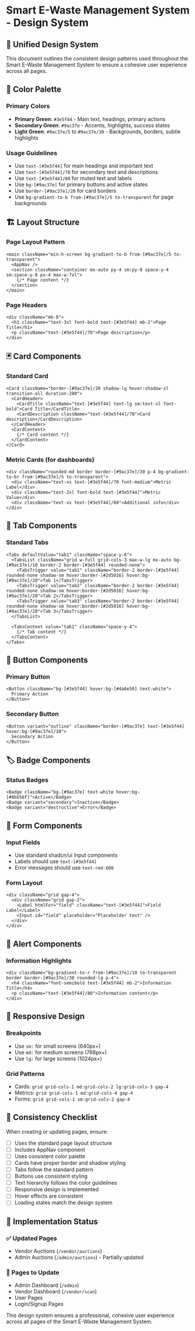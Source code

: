 # Smart E-Waste Management System - Design System

## 🎨 Unified Design System

This document outlines the consistent design patterns used throughout the Smart E-Waste Management System to ensure a cohesive user experience across all pages.

## 🌈 Color Palette

### Primary Colors
- **Primary Green**: `#3e5f44` - Main text, headings, primary actions
- **Secondary Green**: `#9ac37e` - Accents, highlights, success states
- **Light Green**: `#9ac37e/5` to `#9ac37e/30` - Backgrounds, borders, subtle highlights

### Usage Guidelines
- Use `text-[#3e5f44]` for main headings and important text
- Use `text-[#3e5f44]/70` for secondary text and descriptions
- Use `text-[#3e5f44]/60` for muted text and labels
- Use `bg-[#9ac37e]` for primary buttons and active states
- Use `border-[#9ac37e]/20` for card borders
- Use `bg-gradient-to-b from-[#9ac37e]/5 to-transparent` for page backgrounds

## 🏗️ Layout Structure

### Page Layout Pattern
```tsx
<main className="min-h-screen bg-gradient-to-b from-[#9ac37e]/5 to-transparent">
  <AppNav />
  <section className="container mx-auto py-4 sm:py-8 space-y-4 sm:space-y-8 px-4 max-w-7xl">
    {/* Page content */}
  </section>
</main>
```

### Page Headers
```tsx
<div className="mb-8">
  <h1 className="text-3xl font-bold text-[#3e5f44] mb-2">Page Title</h1>
  <p className="text-[#3e5f44]/70">Page description</p>
</div>
```

## 🃏 Card Components

### Standard Card
```tsx
<Card className="border-[#9ac37e]/20 shadow-lg hover:shadow-xl transition-all duration-200">
  <CardHeader>
    <CardTitle className="text-[#3e5f44] text-lg sm:text-xl font-bold">Card Title</CardTitle>
    <CardDescription className="text-[#3e5f44]/70">Card description</CardDescription>
  </CardHeader>
  <CardContent>
    {/* Card content */}
  </CardContent>
</Card>
```

### Metric Cards (for dashboards)
```tsx
<div className="rounded-md border border-[#9ac37e]/30 p-4 bg-gradient-to-br from-[#9ac37e]/5 to-transparent">
  <div className="text-xs text-[#3e5f44]/70 font-medium">Metric Label</div>
  <div className="text-2xl font-bold text-[#3e5f44]">Metric Value</div>
  <div className="text-xs text-[#3e5f44]/60">Additional info</div>
</div>
```

## 📑 Tab Components

### Standard Tabs
```tsx
<Tabs defaultValue="tab1" className="space-y-6">
  <TabsList className="grid w-full grid-cols-3 max-w-lg mx-auto bg-[#9ac37e]/10 border-2 border-[#3e5f44] rounded-none">
    <TabsTrigger value="tab1" className="border-2 border-[#3e5f44] rounded-none shadow-sm hover:border-[#2d5016] hover:bg-[#9ac37e]/20">Tab 1</TabsTrigger>
    <TabsTrigger value="tab2" className="border-2 border-[#3e5f44] rounded-none shadow-sm hover:border-[#2d5016] hover:bg-[#9ac37e]/20">Tab 2</TabsTrigger>
    <TabsTrigger value="tab3" className="border-2 border-[#3e5f44] rounded-none shadow-sm hover:border-[#2d5016] hover:bg-[#9ac37e]/20">Tab 3</TabsTrigger>
  </TabsList>
  
  <TabsContent value="tab1" className="space-y-4">
    {/* Tab content */}
  </TabsContent>
</Tabs>
```

## 🔘 Button Components

### Primary Button
```tsx
<Button className="bg-[#3e5f44] hover:bg-[#4a6e50] text-white">
  Primary Action
</Button>
```

### Secondary Button
```tsx
<Button variant="outline" className="border-[#9ac37e] text-[#3e5f44] hover:bg-[#9ac37e]/10">
  Secondary Action
</Button>
```

## 🏷️ Badge Components

### Status Badges
```tsx
<Badge className="bg-[#9ac37e] text-white hover:bg-[#8bb56f]">Active</Badge>
<Badge variant="secondary">Inactive</Badge>
<Badge variant="destructive">Error</Badge>
```

## 📝 Form Components

### Input Fields
- Use standard shadcn/ui Input components
- Labels should use `text-[#3e5f44]`
- Error messages should use `text-red-600`

### Form Layout
```tsx
<div className="grid gap-4">
  <div className="grid gap-2">
    <Label htmlFor="field" className="text-[#3e5f44]">Field Label</Label>
    <Input id="field" placeholder="Placeholder text" />
  </div>
</div>
```

## 🚨 Alert Components

### Information Highlights
```tsx
<div className="bg-gradient-to-r from-[#9ac37e]/10 to-transparent border border-[#9ac37e]/30 rounded-lg p-4">
  <h4 className="font-semibold text-[#3e5f44] mb-2">Information Title</h4>
  <p className="text-[#3e5f44]/80">Information content</p>
</div>
```

## 📱 Responsive Design

### Breakpoints
- Use `sm:` for small screens (640px+)
- Use `md:` for medium screens (768px+)
- Use `lg:` for large screens (1024px+)

### Grid Patterns
- Cards: `grid grid-cols-1 md:grid-cols-2 lg:grid-cols-3 gap-4`
- Metrics: `grid grid-cols-1 md:grid-cols-4 gap-4`
- Forms: `grid grid-cols-1 sm:grid-cols-2 gap-4`

## 🎯 Consistency Checklist

When creating or updating pages, ensure:

- [ ] Uses the standard page layout structure
- [ ] Includes AppNav component
- [ ] Uses consistent color palette
- [ ] Cards have proper border and shadow styling
- [ ] Tabs follow the standard pattern
- [ ] Buttons use consistent styling
- [ ] Text hierarchy follows the color guidelines
- [ ] Responsive design is implemented
- [ ] Hover effects are consistent
- [ ] Loading states match the design system

## 🔄 Implementation Status

### ✅ Updated Pages
- Vendor Auctions (`/vendor/auctions`)
- Admin Auctions (`/admin/auctions`) - Partially updated

### 🔄 Pages to Update
- Admin Dashboard (`/admin`)
- Vendor Dashboard (`/vendor/scan`)
- User Pages
- Login/Signup Pages

This design system ensures a professional, cohesive user experience across all pages of the Smart E-Waste Management System.
